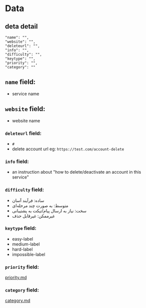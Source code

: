 # Data

## deta detail

```
"name": "",
"website": "",
"deleteurl": "",
"info": "",
"difficulty": "",
"keytype": "",
"priority": "",
"category": ""
```

## `name` field:
- service name

## `website` field:
- website name

### `deleteurl` field:
- `#`
- delete account url eg: `https://test.com/account-delete`

### `info` field:
- an instruction about "how to delete/deactivate an account in this service"

### `difficulty` field:

- ساده:‌ فرآیند آسان
- متوسط: به صورت چند مرحله‌ای
- سخت:‌ نیاز به ارسال پیام/تیکت به پشتیبانی
- غیر‌ممکن: غیرقابل حذف

### `keytype` field:

- easy-label
- medium-label
- hard-label
- impossible-label

### `priority` field:

[priority.md](https://github.com/rtbf-ir/rtbf.ir/blob/main/data/priority.md)

### `category` field:

[category.md](https://github.com/rtbf-ir/rtbf.ir/blob/main/data/category.md)
